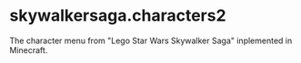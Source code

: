 # skywalkersaga.characters2
The character menu from "Lego Star Wars Skywalker Saga" inplemented in Minecraft.
